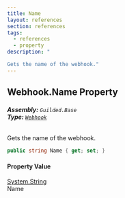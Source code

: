 ```yaml
---
title: Name
layout: references
section: references
tags:
  - references
  - property
description: "

Gets the name of the webhook."
---
```


## Webhook.Name Property
###### **Assembly:** `Guilded.Base`<br/>**Type:** [`Webhook`](Webhook.md 'Guilded.Base.Servers.Webhook')

Gets the name of the webhook.

```csharp
public string Name { get; set; }
```

#### Property Value
[System.String](https://docs.microsoft.com/en-us/dotnet/api/System.String 'System.String')  
Name